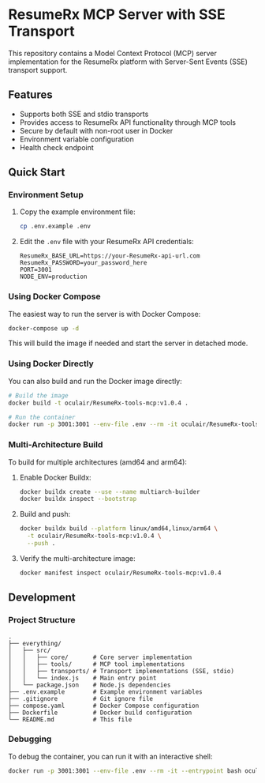 # ResumeRx MCP Server with SSE Transport

This repository contains a Model Context Protocol (MCP) server implementation for the ResumeRx platform with Server-Sent Events (SSE) transport support.

## Features

- Supports both SSE and stdio transports
- Provides access to ResumeRx API functionality through MCP tools
- Secure by default with non-root user in Docker
- Environment variable configuration
- Health check endpoint

## Quick Start

### Environment Setup

1. Copy the example environment file:
   ```bash
   cp .env.example .env
   ```

2. Edit the `.env` file with your ResumeRx API credentials:
   ```
   ResumeRx_BASE_URL=https://your-ResumeRx-api-url.com
   ResumeRx_PASSWORD=your_password_here
   PORT=3001
   NODE_ENV=production
   ```

### Using Docker Compose

The easiest way to run the server is with Docker Compose:

```bash
docker-compose up -d
```

This will build the image if needed and start the server in detached mode.

### Using Docker Directly

You can also build and run the Docker image directly:

```bash
# Build the image
docker build -t oculair/ResumeRx-tools-mcp:v1.0.4 .

# Run the container
docker run -p 3001:3001 --env-file .env --rm -it oculair/ResumeRx-tools-mcp:v1.0.4
```

### Multi-Architecture Build

To build for multiple architectures (amd64 and arm64):

1. Enable Docker Buildx:
   ```bash
   docker buildx create --use --name multiarch-builder
   docker buildx inspect --bootstrap
   ```

2. Build and push:
   ```bash
   docker buildx build --platform linux/amd64,linux/arm64 \
     -t oculair/ResumeRx-tools-mcp:v1.0.4 \
     --push .
   ```

3. Verify the multi-architecture image:
   ```bash
   docker manifest inspect oculair/ResumeRx-tools-mcp:v1.0.4
   ```

## Development

### Project Structure

```
.
├── everything/
│   ├── src/
│   │   ├── core/       # Core server implementation
│   │   ├── tools/      # MCP tool implementations
│   │   ├── transports/ # Transport implementations (SSE, stdio)
│   │   └── index.js    # Main entry point
│   └── package.json    # Node.js dependencies
├── .env.example        # Example environment variables
├── .gitignore          # Git ignore file
├── compose.yaml        # Docker Compose configuration
├── Dockerfile          # Docker build configuration
└── README.md           # This file
```

### Debugging

To debug the container, you can run it with an interactive shell:

```bash
docker run -p 3001:3001 --env-file .env --rm -it --entrypoint bash oculair/ResumeRx-tools-mcp:v1.0.4
